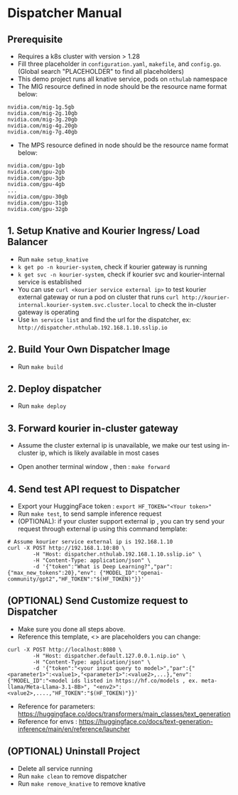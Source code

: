 # Dispatcher Manual

## Prerequisite
* Requires a k8s cluster with version > 1.28
* Fill three placeholder in `configuration.yaml`, `makefile`, and `config.go`. (Global search "PLACEHOLDER" to find all placeholders)
* This demo project runs all knative service, pods  on `nthulab` namespace
* The MIG resource defined in node should be the resource name format below:
```
nvidia.com/mig-1g.5gb
nvidia.com/mig-2g.10gb
nvidia.com/mig-3g.20gb
nvidia.com/mig-4g.20gb
nvidia.com/mig-7g.40gb
```
* The MPS resource defined in node should be the resource name format below:
```
nvidia.com/gpu-1gb
nvidia.com/gpu-2gb
nvidia.com/gpu-3gb
nvidia.com/gpu-4gb
...
nvidia.com/gpu-30gb
nvidia.com/gpu-31gb
nvidia.com/gpu-32gb
```

## 1. Setup Knative and Kourier Ingress/ Load Balancer

* Run `make setup_knative`
* `k get po -n kourier-system`, check if kourier gateway is running
* `k get svc -n kourier-system`, check if kourier svc and kourier-internal service is established
* You can use `curl <kourier service external ip>` to test kourier external gateway or run a pod on cluster that runs `curl http://kourier-internal.kourier-system.svc.cluster.local` to check the in-cluster gateway is operating
* Use `kn service list` and find the url for the dispatcher, ex: `http://dispatcher.nthulab.192.168.1.10.sslip.io`

## 2. Build Your Own Dispatcher Image

* Run `make build`

## 2. Deploy dispatcher

* Run `make deploy`

## 3. Forward kourier in-cluster gateway 

* Assume the cluster external ip is unavailable, we make our test using in-cluster ip, which is likely available in most cases

* Open another terminal window , then : `make forward`

## 4. Send test API request to Dispatcher
* Export your HuggingFace token : `export HF_TOKEN="<Your token>"`
* Run `make test`, to send sample inference request 
* (OPTIONAL): if your cluster support external ip , you can try send your request through external ip using this command template:
```
# Assume kourier service external ip is 192.168.1.10
curl -X POST http://192.168.1.10:80 \
		-H "Host: dispatcher.nthulab.192.168.1.10.sslip.io" \
		-H "Content-Type: application/json" \
		-d '{"token":"What is Deep Learning?","par":{"max_new_tokens":20},"env": {"MODEL_ID":"openai-community/gpt2","HF_TOKEN":"$(HF_TOKEN)"}}'
```

## (OPTIONAL) Send Customize request to Dispatcher
* Make sure you done all steps above.
* Reference this template, <> are placeholders you can change:
```
curl -X POST http://localhost:8080 \
		-H "Host: dispatcher.default.127.0.0.1.nip.io" \
		-H "Content-Type: application/json" \
		-d '{"token":"<your input query to model>","par":{"<parameter1>":<value1>,"<parameter1>":<value2>,...},"env": {"MODEL_ID":"<model ids listed in https://hf.co/models , ex. meta-llama/Meta-Llama-3.1-8B>", "<env2>":<value2>,....,"HF_TOKEN":"$(HF_TOKEN)"}}'

```
* Reference for parameters: https://huggingface.co/docs/transformers/main_classes/text_generation
* Reference for envs : https://huggingface.co/docs/text-generation-inference/main/en/reference/launcher


## (OPTIONAL) Uninstall Project
* Delete all service running
* Run `make clean` to remove dispatcher
* Run `make remove_knative` to remove knative
